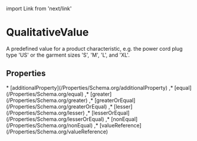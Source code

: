 import Link from 'next/link'

# QualitativeValue

A predefined value for a product characteristic, e.g. the power cord plug type 'US' or the garment sizes 'S', 'M', 'L', and 'XL'.

## Properties

<Grid>
* [additionalProperty](/Properties/Schema.org/additionalProperty)
,* [equal](/Properties/Schema.org/equal)
,* [greater](/Properties/Schema.org/greater)
,* [greaterOrEqual](/Properties/Schema.org/greaterOrEqual)
,* [lesser](/Properties/Schema.org/lesser)
,* [lesserOrEqual](/Properties/Schema.org/lesserOrEqual)
,* [nonEqual](/Properties/Schema.org/nonEqual)
,* [valueReference](/Properties/Schema.org/valueReference)

</Grid>

